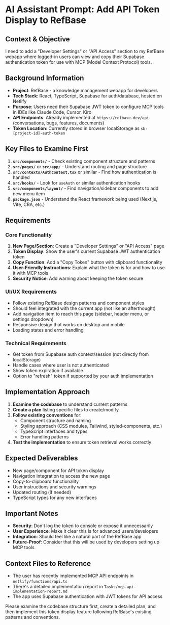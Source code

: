 # AI Assistant Prompt: Add API Token Display to RefBase

## Context & Objective
I need to add a "Developer Settings" or "API Access" section to my RefBase webapp where logged-in users can view and copy their Supabase authentication token for use with MCP (Model Context Protocol) tools.

## Background Information
- **Project**: RefBase - a knowledge management webapp for developers
- **Tech Stack**: React, TypeScript, Supabase for auth/database, hosted on Netlify
- **Purpose**: Users need their Supabase JWT token to configure MCP tools in IDEs like Claude Code, Cursor, Kiro
- **API Endpoints**: Already implemented at `https://refbase.dev/api` (conversations, bugs, features, documents)
- **Token Location**: Currently stored in browser localStorage as `sb-[project-id]-auth-token`

## Key Files to Examine First
1. **`src/components/`** - Check existing component structure and patterns
2. **`src/pages/`** or **`src/app/`** - Understand routing and page structure  
3. **`src/contexts/AuthContext.tsx`** or similar - Find how authentication is handled
4. **`src/hooks/`** - Look for `useAuth` or similar authentication hooks
5. **`src/components/layout/`** - Find navigation/sidebar components to add new menu item
6. **`package.json`** - Understand the React framework being used (Next.js, Vite, CRA, etc.)

## Requirements

### Core Functionality
1. **New Page/Section**: Create a "Developer Settings" or "API Access" page
2. **Token Display**: Show the user's current Supabase JWT authentication token
3. **Copy Function**: Add a "Copy Token" button with clipboard functionality
4. **User-Friendly Instructions**: Explain what the token is for and how to use it with MCP tools
5. **Security Notice**: Add warning about keeping the token secure

### UI/UX Requirements
- Follow existing RefBase design patterns and component styles
- Should feel integrated with the current app (not like an afterthought)
- Add navigation item to reach this page (sidebar, header menu, or settings dropdown)
- Responsive design that works on desktop and mobile
- Loading states and error handling

### Technical Requirements
- Get token from Supabase auth context/session (not directly from localStorage)
- Handle cases where user is not authenticated
- Show token expiration if available
- Option to "refresh" token if supported by your auth implementation

## Implementation Approach
1. **Examine the codebase** to understand current patterns
2. **Create a plan** listing specific files to create/modify
3. **Follow existing conventions** for:
   - Component structure and naming
   - Styling approach (CSS modules, Tailwind, styled-components, etc.)
   - TypeScript interfaces and types
   - Error handling patterns
4. **Test the implementation** to ensure token retrieval works correctly

## Expected Deliverables
- New page/component for API token display
- Navigation integration to access the new page
- Copy-to-clipboard functionality
- User instructions and security warnings
- Updated routing (if needed)
- TypeScript types for any new interfaces

## Important Notes
- **Security**: Don't log the token to console or expose it unnecessarily
- **User Experience**: Make it clear this is for advanced users/developers
- **Integration**: Should feel like a natural part of the RefBase app
- **Future-Proof**: Consider that this will be used by developers setting up MCP tools

## Context Files to Reference
- The user has recently implemented MCP API endpoints in `netlify/functions/api.ts`
- There's a detailed implementation report in `Tasks/mcp-api-implementation-report.md`
- The app uses Supabase authentication with JWT tokens for API access

Please examine the codebase structure first, create a detailed plan, and then implement this token display feature following RefBase's existing patterns and conventions.